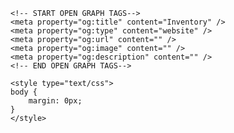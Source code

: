 <!DOCTYPE html>
<html lang="en">
<head>
	<title>Inventory</title>
	<meta charset="utf-8" />
	<meta name="viewport" id="jb-viewport" content="width=device-width, initial-scale=1.0, minimum-scale=1, maximum-scale=1, user-scalable=0" />
	<meta name="description" content="" />

	<!-- START OPEN GRAPH TAGS-->
	<meta property="og:title" content="Inventory" />
	<meta property="og:type" content="website" />
	<meta property="og:url" content="" />
	<meta property="og:image" content="" />
	<meta property="og:description" content="" />
	<!-- END OPEN GRAPH TAGS-->

	<style type="text/css">
	body {
		margin: 0px;
	}
	</style>
</head>
<body>
	<!--START JUICEBOX EMBED-->
	<script src="jbcore/juicebox.js"></script>
	<script>
	new juicebox({
		containerId: 'juicebox-container',
		galleryWidth: '700',
		galleryHeight: '700',
		backgroundColor: 'rgba(34,34,34,.5)'
	});
	</script>
	<div id="juicebox-container"></div>
	<!--END JUICEBOX EMBED-->
</body>
</html>